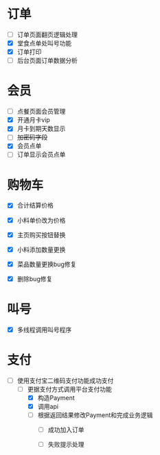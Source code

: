 
# 订单
- [ ] 订单页面翻页逻辑处理
- [x] 堂食点单处叫号功能
- [x] 订单打印
- [ ] 后台页面订单数据分析

# 会员
  - [ ] 点餐页面会员管理
  - [x] 开通月卡vip
  - [x] 月卡到期天数显示
  - [ ] ~~加密码字段~~
  - [x] 会员点单
  - [ ] 订单显示会员点单

# 购物车
- [x] 合计结算价格
- [x] 小料单价改为价格
- [x] 主页购买按钮替换
- [x] 小料添加数量更换
- [x] 菜品数量更换bug修复
- [x] 删除bug修复


# 叫号
- [X] 多线程调用叫号程序


# 支付
- [ ] 使用支付宝二维码支付功能成功支付
  - [ ] 更据支付方式调用平台支付功能
    - [x] 构造Payment
    - [x] 调用api
    - [ ] 根据返回结果修改Payment和完成业务逻辑
      - [ ] 成功加入订单
      - [ ] 失败提示处理







